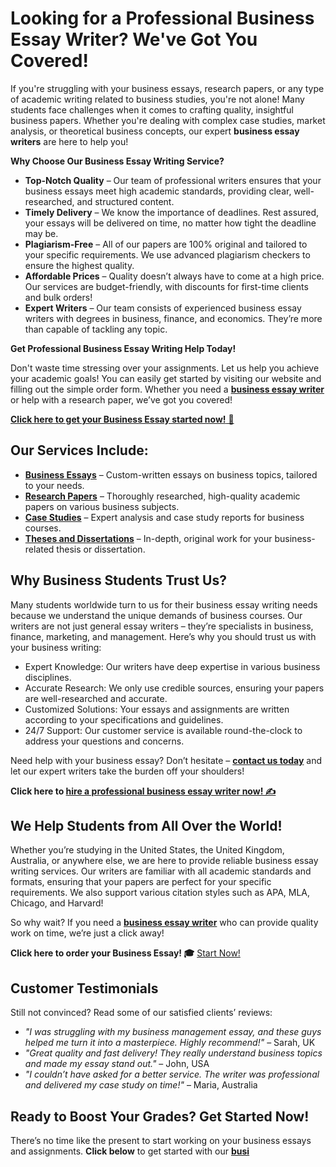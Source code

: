 # Looking for a Professional Business Essay Writer? We've Got You Covered!

If you're struggling with your business essays, research papers, or any type of academic writing related to business studies, you're not alone! Many students face challenges when it comes to crafting quality, insightful business papers. Whether you're dealing with complex case studies, market analysis, or theoretical business concepts, our expert **business essay writers** are here to help you!

**Why Choose Our Business Essay Writing Service?**

- **Top-Notch Quality** – Our team of professional writers ensures that your business essays meet high academic standards, providing clear, well-researched, and structured content.
- **Timely Delivery** – We know the importance of deadlines. Rest assured, your essays will be delivered on time, no matter how tight the deadline may be.
- **Plagiarism-Free** – All of our papers are 100% original and tailored to your specific requirements. We use advanced plagiarism checkers to ensure the highest quality.
- **Affordable Prices** – Quality doesn’t always have to come at a high price. Our services are budget-friendly, with discounts for first-time clients and bulk orders!
- **Expert Writers** – Our team consists of experienced business essay writers with degrees in business, finance, and economics. They’re more than capable of tackling any topic.

**Get Professional Business Essay Writing Help Today!**

Don't waste time stressing over your assignments. Let us help you achieve your academic goals! You can easily get started by visiting our website and filling out the simple order form. Whether you need a [**business essay writer**](https://tinyurl.com/topessay?keyword=business+essay+writer) or help with a research paper, we’ve got you covered!

[**Click here to get your Business Essay started now!** 🚀](https://tinyurl.com/topessay?keyword=business+essay+writer)

## Our Services Include:

- [**Business Essays**](https://tinyurl.com/topessay?keyword=business+essay+writer) – Custom-written essays on business topics, tailored to your needs.
- [**Research Papers**](https://tinyurl.com/topessay?keyword=business+essay+writer) – Thoroughly researched, high-quality academic papers on various business subjects.
- [**Case Studies**](https://tinyurl.com/topessay?keyword=business+essay+writer) – Expert analysis and case study reports for business courses.
- [**Theses and Dissertations**](https://tinyurl.com/topessay?keyword=business+essay+writer) – In-depth, original work for your business-related thesis or dissertation.

## Why Business Students Trust Us?

Many students worldwide turn to us for their business essay writing needs because we understand the unique demands of business courses. Our writers are not just general essay writers – they’re specialists in business, finance, marketing, and management. Here’s why you should trust us with your business writing:

- Expert Knowledge: Our writers have deep expertise in various business disciplines.
- Accurate Research: We only use credible sources, ensuring your papers are well-researched and accurate.
- Customized Solutions: Your essays and assignments are written according to your specifications and guidelines.
- 24/7 Support: Our customer service is available round-the-clock to address your questions and concerns.

Need help with your business essay? Don’t hesitate – [**contact us today**](https://tinyurl.com/topessay?keyword=business+essay+writer) and let our expert writers take the burden off your shoulders!

**Click here to [hire a professional business essay writer now! ✍️](https://tinyurl.com/topessay?keyword=business+essay+writer)**

## We Help Students from All Over the World!

Whether you’re studying in the United States, the United Kingdom, Australia, or anywhere else, we are here to provide reliable business essay writing services. Our writers are familiar with all academic standards and formats, ensuring that your papers are perfect for your specific requirements. We also support various citation styles such as APA, MLA, Chicago, and Harvard!

So why wait? If you need a [**business essay writer**](https://tinyurl.com/topessay?keyword=business+essay+writer) who can provide quality work on time, we’re just a click away!

**Click here to order your Business Essay! 🎓** [Start Now!](https://tinyurl.com/topessay?keyword=business+essay+writer)

## Customer Testimonials

Still not convinced? Read some of our satisfied clients’ reviews:

- _"I was struggling with my business management essay, and these guys helped me turn it into a masterpiece. Highly recommend!"_ – Sarah, UK
- _"Great quality and fast delivery! They really understand business topics and made my essay stand out."_ – John, USA
- _"I couldn’t have asked for a better service. The writer was professional and delivered my case study on time!"_ – Maria, Australia

## Ready to Boost Your Grades? Get Started Now!

There’s no time like the present to start working on your business essays and assignments. **Click below** to get started with our [**busi**](https://tinyurl.com/topessay?keyword=business+essay+writer)
